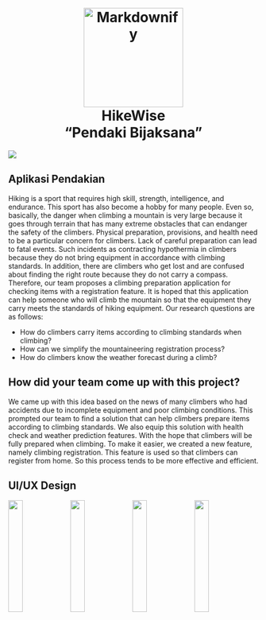 <h1 align="center">
  <br>
  <a href="#"><img src="https://github.com/luthfiadilal/HikeWise/assets/98248550/304f3941-538e-4593-9581-c4ffeea47cf1" alt="Markdownify" width="200"></a>
  <br>
  HikeWise
  <br>
  “Pendaki Bijaksana”
</h1>

<img src="https://github.com/luthfiadilal/HikeWise/assets/98248550/851403c0-ff7e-4f72-9d06-682e5c2d782e"></img>


## Aplikasi Pendakian

Hiking is a sport that requires high skill, strength, intelligence, and endurance. This sport has also become a hobby for many people. Even so, basically, the danger when climbing a mountain is very large because it goes through terrain that has many extreme obstacles that can endanger the safety of the climbers. Physical preparation, provisions, and health need to be a particular concern for climbers. Lack of careful preparation can lead to fatal events. Such incidents as contracting hypothermia in climbers because they do not bring equipment in accordance with climbing standards. In addition, there are climbers who get lost and are confused about finding the right route because they do not carry a compass. Therefore, our team proposes a climbing preparation application for checking items with a registration feature. It is hoped that this application can help someone who will climb the mountain so that the equipment they carry meets the standards of hiking equipment. Our research questions are as follows:
 - How do climbers carry items according to climbing standards when climbing?
 - How can we simplify the mountaineering registration process?
 - How do climbers know the weather forecast during a climb?

## How did your team come up with this project?

We came up with this idea based on the news of many climbers who had accidents due to incomplete equipment and poor climbing conditions. This prompted our team to find a solution that can help climbers prepare items according to climbing standards. We also equip this solution with health check and weather prediction features. With the hope that climbers will be fully prepared when climbing. To make it easier, we created a new feature, namely climbing registration. This feature is used so that climbers can register from home. So this process tends to be more effective and efficient.

## UI/UX Design

<img src="https://github.com/luthfiadilal/HikeWise/assets/98248550/e45baf72-ec64-4bc9-bb39-d6a836a9ebd8" width="24%"></img>
<img src="https://github.com/luthfiadilal/HikeWise/assets/98248550/9dc9ff5f-24e1-4f5c-8066-72de65b0bdf5" width="24%"></img>
<img src="https://github.com/luthfiadilal/HikeWise/assets/98248550/cd343bea-82fd-47da-b9bf-c857af4f31c5" width="24%"></img>
<img src="https://github.com/luthfiadilal/HikeWise/assets/98248550/ff48b528-5061-48c5-8674-efd397503769" width="24%"></img>

